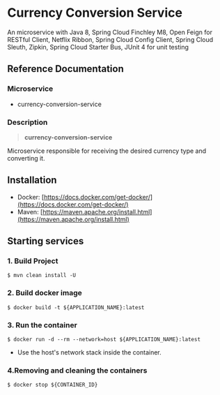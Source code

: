 # Currency Conversion Service

An microservice with Java 8, Spring Cloud Finchley M8, Open Feign for RESTful Client, Netflix Ribbon, Spring Cloud Config Client, Spring Cloud Sleuth, Zipkin, Spring Cloud Starter Bus, JUnit 4 for unit testing

## Reference Documentation

### Microservice

-   currency-conversion-service

### Description

> **currency-conversion-service**

Microservice responsible for receiving the desired currency type and converting it.

## Installation

-   Docker: [https://docs.docker.com/get-docker/](https://docs.docker.com/get-docker/)
-   Maven: [https://maven.apache.org/install.html](https://maven.apache.org/install.html)

## Starting services

### 1. Build Project

```
$ mvn clean install -U
```

### 2. Build docker image

```
$ docker build -t ${APPLICATION_NAME}:latest
```

### 3. Run the container

```
$ docker run -d --rm --network=host ${APPLICATION_NAME}:latest
```

-   Use the host's network stack inside the container.

### 4.Removing and cleaning the containers

```
$ docker stop ${CONTAINER_ID}
```
